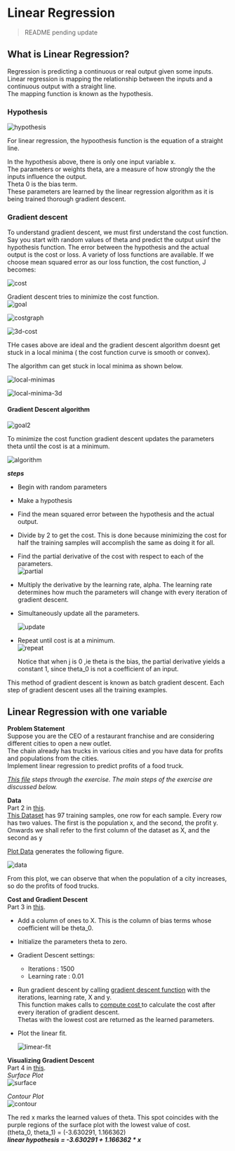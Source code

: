# Linear Regression
<blockquote>
  README pending update
</blockquote>

## What is Linear Regression?
Regression is predicting a continuous or real output given some inputs.  
Linear regression is mapping the relationship between the inputs and a continuous output with a straight line.    
The mapping function is known as the hypothesis.  

### **Hypothesis**  

![hypothesis](images/hypothesis.png) 

For linear regression, the hypoothesis function is the equation of a straight line.  

In the hypothesis above, there is only one input variable x.  
The parameters or weights theta, are a measure of how strongly the the inputs influence the output.  
Theta 0 is the bias term.  
These parameters are learned by the linear regression algorithm as it is being trained thorough gradient descent.

### __Gradient descent__
To understand gradient descent, we must first understand the cost function.  
Say you start with random values of theta and predict the output usinf the hypothesis function. The error between the hypothesis and the actual output is the cost or loss. A variety of loss functions are available. If we choose mean squared error as our loss function, the cost function, J becomes:  

![cost](images/cost.png)  

Gradient descent tries to minimize the cost function.  
![goal](images/goal.png)  

![costgraph](https://www.researchgate.net/publication/329920042/figure/fig1/AS:708069117939712@1545828241440/A-graph-of-a-cost-function-modified-from.png)  


![3d-cost](https://i.stack.imgur.com/Rq40j.png) 

THe cases above are ideal and the gradient descent algorithm doesnt get stuck in a local minima ( the cost function curve is smooth or convex).  

The algorithm can get stuck in local minima as shown below.  

![local-minimas](https://fromthegenesis.com/wp-content/uploads/2018/06/GDS_5.png)  

![local-minima-3d](https://d1m75rqqgidzqn.cloudfront.net/wp-data/2020/06/12190927/8.png)  

#### Gradient Descent algorithm

![goal2](images/goal2.png)  

To minimize the cost function gradient descent updates the parameters theta until the cost is at a minimum.

![algorithm](images/descent-algorithm.png)  

*__steps__*  
* Begin with random parameters
* Make a hypothesis
* Find the mean squared error between the hypothesis and the actual output.
* Divide by 2 to get the cost. This is done because minimizing the cost for half the training samples will accomplish the same as doing it for all.  
* Find the partial derivative of  the cost with respect to each of the parameters.  
  ![partial](images/partial-derivative.png)
* Multiply the derivative by the learning rate, alpha. The learning rate determines how much the parameters will change with every iteration of gradient descent.  
* Simultaneously update all the parameters.  

  ![update](images/simultaneous-update.png)  

* Repeat until cost is at a minimum.  
  ![repeat](images/until-convergence.png)  

  Notice that when j is 0 ,ie theta is the bias, the partial derivative yields a constant 1, since theta_0 is not a coefficient of an input.  

This method of gradient descent is known as batch gradient descent. Each step of gradient descent uses all the training examples.  

## Linear Regression with one variable  
__Problem Statement__  
Suppose you are the CEO of a restaurant franchise and are considering different cities to open a new outlet.  
The chain already has trucks in various cities and you have data for profits and populations from the cities.  
Implement linear regression to predict profits of a food truck.  

*[This file](ex1.m) steps through the exercise. The main steps of the exercise are discussed below.*  

__Data__  
Part 2 in [this](ex1.m).  
[This Dataset](ex1data1.txt) has 97 training samples, one row for each sample. Every row has two values. The first is the population x, and the second, the profit y.  
Onwards we shall refer to the first column of the dataset as X, and the second as y

[Plot Data](plotData.m) generates the following figure.  

![data](images/data.png)  

From this plot, we can observe that when the population of a city increases, so do the profits of food trucks.  

__Cost and Gradient Descent__  
Part 3 in [this](ex1.m).  
* Add a column of ones to X. This is the column of bias terms whose coefficient will be theta_0.  
* Initialize the parameters theta to zero.  
* Gradient Descent settings:  
  * Iterations : 1500
  * Learning rate : 0.01
* Run gradient descent by calling [gradient descent function](gradientDescent.m) with the iterations, learning rate, X and y.  
This function makes calls to [compute cost ](computeCost.m) to calculate the cost after every iteration of gradient descent.  
Thetas with the lowest cost are returned as the learned parameters.

* Plot the linear fit.

  ![limear-fit](images/linear-hypothesis.png)

__Visualizing Gradient Descent__  
Part 4 in [this](ex1.m).  
*Surface Plot*  
![surface](images/surface.png)  

*Contour Plot*  
![contour](images/contour.png)

The red x marks the learned values of theta. This spot coincides with the purple regions of the surface plot with the lowest value of cost.  
<quote>
(theta_0, theta_1) = (-3.630291, 1.166362)  
*__linear hypothesis = -3.630291 + 1.166362 * x__*
</quote>
